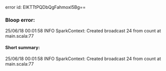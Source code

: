 error id: ElKTTtPQDbQgFahmoxl5Bg==
### Bloop error:

25/06/18 00:01:58 INFO SparkContext: Created broadcast 24 from count at main.scala:77
#### Short summary: 

25/06/18 00:01:58 INFO SparkContext: Created broadcast 24 from count at main.scala:77